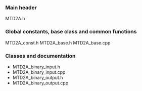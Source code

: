 ### Main header
MTD2A.h

### Global constants, base class and common functions
MTD2A_const.h
MTD2A_base.h
MTD2A_base.cpp

### Classes and documentation
* MTD2A_binary_input.h
* MTD2A_binary_input.cpp
* MTD2A_binary_output.h
* MTD2A_binary_output.cpp
